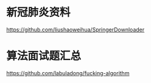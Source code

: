 # 新冠肺炎资料
https://github.com/liushaoweihua/SpringerDownloader

# 算法面试题汇总
https://github.com/labuladong/fucking-algorithm
